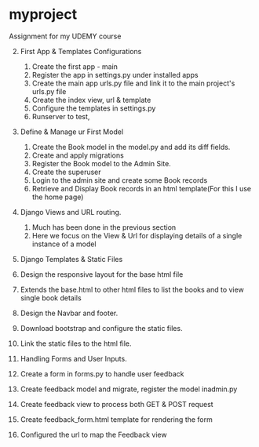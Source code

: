 # myproject
 Assignment for my UDEMY course

 2. First App & Templates Configurations
    1. Create the first app - main
    2. Register the app in settings.py under installed apps
    3. Create the main app urls.py file and link it to the main project's urls.py file
    4. Create the index view, url & template
    5. Configure the templates in settings.py
    6. Runserver to test, 
 
 3. Define & Manage ur First Model
    1. Create the Book model in the model.py and add its diff fields. 
    2. Create and apply migrations
    3. Register the Book model to the Admin Site. 
    4. Create the superuser
    5. Login to the admin site and create some Book records
    6. Retrieve and Display Book records in an html template(For this I use the home page)

 4. Django Views and URL routing.
    1. Much has been done in the previous section
    2. Here we focus on the View & Url for displaying details of a single instance of a model 

 5. Django Templates & Static Files
   1. Design the responsive layout for the base html file
   2. Extends the base.html to other html files to list the books and to view single book details
   3. Design the Navbar and footer.
   3. Download bootstrap and configure the static files. 
   4. Link the static files to the html file.

 6. Handling Forms and User Inputs.
   1. Create a form in forms.py to handle user feedback
   2. Create feedback model and migrate, register the model inadmin.py
   3. Create feedback view to process both GET & POST request
   4. Create feedback_form.html template for rendering the form 
   4. Configured the url to map the Feedback view